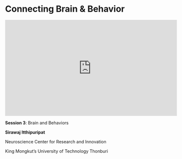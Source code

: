 # Connecting Brain & Behavior

<iframe width="560" height="315" src="https://www.youtube.com/embed/AzRzRBJ1iqw" title="YouTube video player" frameborder="0" allow="accelerometer; autoplay; clipboard-write; encrypted-media; gyroscope; picture-in-picture; web-share" allowfullscreen></iframe>

**Session 3**: Brain and Behaviors

**Sirawaj Itthipuripat**

Neuroscience Center for Research and Innovation

King Mongkut’s University of Technology Thonburi

